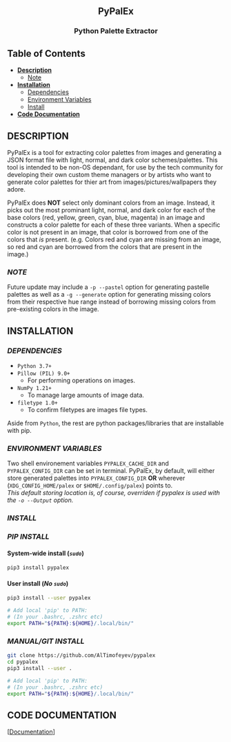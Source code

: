 ## <div align="center">PyPalEx</div>
### <div align="center">Python Palette Extractor</div>

## Table of Contents
- **[Description](#description)**
    - [Note](#note)
- **[Installation](#installation)**
    - [Dependencies](#dependencies)
    - [Environment Variables](#environment-variables)
    - [Install](#install)
- **[Code Documentation](#code-documentation)**


## **DESCRIPTION**
PyPalEx is a tool for extracting color palettes from images and generating a JSON format file with light, normal, and dark color schemes/palettes. This tool is intended to be non-OS dependant, for use by the tech community for developing their own custom theme managers or by artists who want to generate color palettes for thier art from images/pictures/wallpapers they adore.

PyPalEx does **NOT** select only dominant colors from an image. Instead, it picks out the most prominant light, normal, and dark color for each of the base colors (red, yellow, green, cyan, blue, magenta) in an image and constructs a color palette for each of these three variants. When a specific color is not present in an image, that color is borrowed from one of the colors that *is* present. (e.g. Colors red and cyan are missing from an image, so red and cyan are borrowed from the colors that are present in the image.)

### **_NOTE_**
Future update may include a `-p --pastel` option for generating pastelle palettes as well as a `-g --generate` option for generating missing colors from their respective hue range instead of borrowing missing colors from pre-existing colors in the image.


## **INSTALLATION**
### **_DEPENDENCIES_**
- `Python 3.7+`
- `Pillow (PIL) 9.0+`
    - For performing operations on images.
- `NumPy 1.21+`
    - To manage large amounts of image data.
- `filetype 1.0+`
    - To confirm filetypes are images file types.

Aside from `Python`, the rest are python packages/libraries that are installable with pip.

### **_ENVIRONMENT VARIABLES_**
Two shell environement variables `PYPALEX_CACHE_DIR` and `PYPALEX_CONFIG_DIR` can be set in terminal. PyPalEx, by default, will either store generated palettes into `PYPALEX_CONFIG_DIR` __OR__ wherever (`XDG_CONFIG_HOME/palex` or `$HOME/.config/palex`) points to.  
_This default storing location is, of course, overriden if pypalex is used with the `-o --Output` option._

### **_INSTALL_**
### _PIP INSTALL_
#### **System-wide install (*`sudo`*)**
```sh
pip3 install pypalex
```

#### **User install (*No `sudo`*)**
```sh
pip3 install --user pypalex

# Add local 'pip' to PATH:
# (In your .bashrc, .zshrc etc)
export PATH="${PATH}:${HOME}/.local/bin/"
```

### _MANUAL/GIT INSTALL_
```sh
git clone https://github.com/AlTimofeyev/pypalex
cd pypalex
pip3 install --user .

# Add local 'pip' to PATH:
# (In your .bashrc, .zshrc etc)
export PATH="${PATH}:${HOME}/.local/bin/"
```


## **CODE DOCUMENTATION**
\[[Documentation](https://github.com/AlTimofeyev/pypalex/blob/main/pypalex_code_documentation.pdf)]

